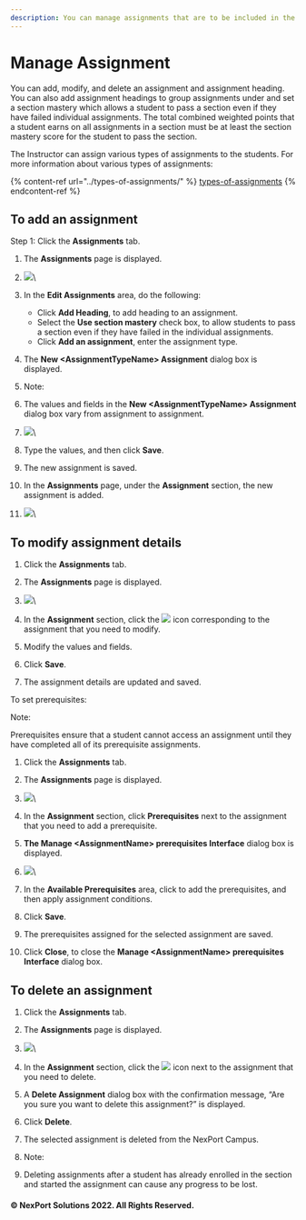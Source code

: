 ```yaml
---
description: You can manage assignments that are to be included in the section.
---
```


# Manage Assignment

You can add, modify, and delete an assignment and assignment heading. You can also add assignment headings to group assignments under and set a section mastery which allows a student to pass a section even if they have failed individual assignments. The total combined weighted points that a student earns on all assignments in a section must be at least the section mastery score for the student to pass the section.

The Instructor can assign various types of assignments to the students. For more information about various types of assignments:

{% content-ref url="../types-of-assignments/" %}
[types-of-assignments](../types-of-assignments/)
{% endcontent-ref %}

## **To add an assignment**

Step 1:  Click the **Assignments** tab.

1. The **Assignments** page is displayed.
2. ![](/.gitbook/assets/Assignments_550x194.png)\

3. In the **Edit Assignments** area, do the following:
   * Click **Add Heading**, to add heading to an assignment.
   * Select the **Use section mastery** check box, to allow students to pass a section even if they have failed in the individual assignments.
   * Click **Add an assignment**, enter the assignment type.
4. The **New \<AssignmentTypeName> Assignment** dialog box is displayed.
5. Note:
6. The values and fields in the **New \<AssignmentTypeName> Assignment** dialog box vary from assignment to assignment.
7. ![](/.gitbook/assets/New_Assignment_550x492.png)\

8. Type the values, and then click **Save**.
9. The new assignment is saved.
10. In the **Assignments** page, under the **Assignment** section, the new assignment is added.
11. ![](/.gitbook/assets/Assignments_AssignmentSection_550x252.png)\


## To modify assignment details

1. Click the **Assignments** tab.
2. The **Assignments** page is displayed.
3. ![](/.gitbook/assets/AssignmentSection_Edit_550x252.png)\

4. In the **Assignment** section, click the ![](/.gitbook/assets/Edit.png) icon corresponding to the assignment that you need to modify.
5. Modify the values and fields.
6. Click **Save**.
7. The assignment details are updated and saved.

To set prerequisites:

Note:

Prerequisites ensure that a student cannot access an assignment until they have completed all of its prerequisite assignments.

1. Click the **Assignments** tab.
2. The **Assignments** page is displayed.
3. ![](/.gitbook/assets/AssignmentSection_Prerequisities_550x252.png)\

4. In the **Assignment** section, click **Prerequisites** next to the assignment that you need to add a prerequisite.
5. **The Manage \<AssignmentName> prerequisites Interface** dialog box is displayed.
6. ![](/.gitbook/assets/Prerequisites.png)\

7. In the **Available Prerequisites** area, click to add the prerequisites, and then apply assignment conditions.
8. Click **Save**.
9. The prerequisites assigned for the selected assignment are saved.
10. Click **Close**, to close the **Manage \<AssignmentName> prerequisites Interface** dialog box.

## **To delete an assignment**

1. Click the **Assignments** tab.
2. The **Assignments** page is displayed.
3. ![](/.gitbook/assets/AssignmentSection_Delete_550x252.png)\

4. In the **Assignment** section, click the ![](/.gitbook/assets/Delete.png) icon next to the assignment that you need to delete.
5. A **Delete Assignment** dialog box with the confirmation message, “Are you sure you want to delete this assignment?” is displayed.
6. Click **Delete**.
7. The selected assignment is deleted from the NexPort Campus.
8. Note:
9. Deleting assignments after a student has already enrolled in the section and started the assignment can cause any progress to be lost.

#### © NexPort Solutions 2022. All Rights Reserved.
